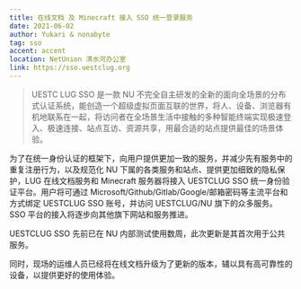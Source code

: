 ```yaml
---
title: 在线文档 及 Minecraft 接入 SSO 统一登录服务
date: 2021-06-02
author: Yukari & nonabyte
tag: sso
accent: accent
location: NetUnion 清水河办公室
link: https://sso.uestclug.org
---
```


> UESTC LUG SSO 是一款 NU 不完全自主研发的全新的面向全场景的分布式认证系统，能创造一个超级虚拟页面互联的世界，将人、设备、浏览器有机地联系在一起，将访问者在全场景生活中接触的多种智能终端实现极速登入、极速连接、站点互访、资源共享，用最合适的站点提供最佳的场景体验。

为了在统一身份认证的框架下，向用户提供更加一致的服务，并减少先有服务中的重复注册行为，以及规范化 NU 下属的各类服务和站点、提供更加细致的隐私保护，LUG 在线文档服务和 Minecraft 服务器将接入 UESTCLUG SSO 统一身份验证平台。用户将可通过 Microsoft/Github/Gitlab/Google/邮箱密码等主流平台和方式绑定 UESTCLUG SSO 账号，并访问 UESTCLUG/NU 旗下的众多服务。SSO 平台的接入将逐步向其他旗下网站和服务推进。

UESTCLUG SSO 先前已在 NU 内部测试使用数周，此次更新是其首次用于公共服务。

同时，现场的运维人员已经将在线文档升级为了更新的版本，辅以具有高可靠性的设备，以提供更好的使用体验。
